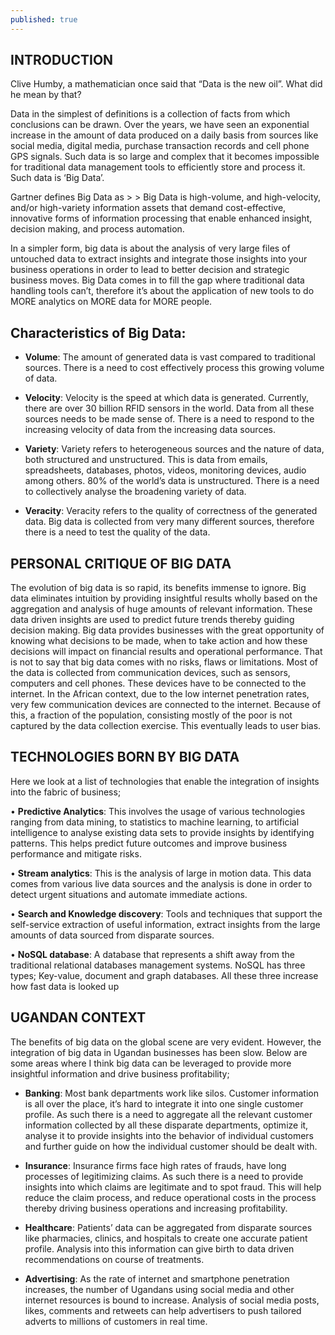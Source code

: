```yaml
---
published: true
---
```


## INTRODUCTION

Clive Humby, a mathematician once said that “Data is the new oil”. What did he mean by that? 

Data in the simplest of definitions is a collection of facts from which conclusions can be drawn. Over the years, we have seen an exponential increase in the amount of data produced on a daily basis from sources like social media, digital media, purchase transaction records and cell phone GPS signals. Such data is so large and complex that it becomes impossible for traditional data management tools to efficiently store and process it. Such data is ‘Big Data’.

Gartner defines Big Data as > > Big Data is high-volume, and high-velocity, and/or high-variety information assets that demand cost-effective, innovative forms of information processing that enable enhanced insight, decision making, and process automation. 

In a simpler form, big data is about the analysis of very large files of untouched data to extract insights and integrate those insights into your business operations in order to lead to better decision and strategic business moves. 
Big Data comes in to fill the gap where traditional data handling tools can’t, therefore it’s about the application of new tools to do MORE analytics on MORE data for MORE people. 

## Characteristics of Big Data:

+ **Volume**: 
The amount of generated data is vast compared to traditional sources. There is a need to cost effectively process this growing volume of data.

+ **Velocity**: 
Velocity is the speed at which data is generated. Currently, there are over 30 billion RFID sensors in the world. Data from all these sources needs to be made sense of. There is a need to respond to the increasing velocity of data from the increasing data sources. 

+ **Variety**: 
Variety refers to heterogeneous sources and the nature of data, both structured and unstructured. This is data from emails, spreadsheets, databases, photos, videos, monitoring devices, audio among others. 
80% of the world’s data is unstructured. There is a need to collectively analyse the broadening variety of data. 

+ **Veracity**:
Veracity refers to the quality of correctness of the generated data. Big data is collected from very many different sources, therefore there is a need to test the quality of the data. 

## PERSONAL CRITIQUE OF BIG DATA

The evolution of big data is so rapid, its benefits immense to ignore. Big data eliminates intuition by providing insightful results wholly based on the aggregation and analysis of huge amounts of relevant information. These data driven insights are used to predict future trends thereby guiding decision making. 
Big data provides businesses with the great opportunity of knowing what decisions to be made, when to take action and how these decisions will impact on financial results and operational performance. 
That is not to say that big data comes with no risks, flaws or limitations. Most of the data is collected from communication devices, such as sensors, computers and cell phones. These devices have to be connected to the internet. In the African context, due to the low internet penetration rates, very few communication devices are connected to the internet. Because of this, a fraction of the population, consisting mostly of the poor is not captured by the data collection exercise. This eventually leads to user bias. 
 
## TECHNOLOGIES BORN BY BIG DATA 


Here we look at a list of technologies that enable the integration of insights into the fabric of business;

•	**Predictive Analytics**:
This involves the usage of various technologies ranging from data mining, to statistics to machine learning, to artificial intelligence to analyse existing data sets to provide insights by identifying patterns. This helps predict future outcomes and improve business performance and mitigate risks.  

•	**Stream analytics**:
This is the analysis of large in motion data. This data comes from various live data sources and the analysis is done in order to detect urgent situations and automate immediate actions. 

•	**Search and Knowledge discovery**: 
Tools and techniques that support the self-service extraction of useful information, extract insights from the large amounts of data sourced from disparate sources.

•	**NoSQL database**:
A database that represents a shift away from the traditional relational databases management systems. NoSQL has three types; Key-value, document and graph databases. All these three increase how fast data is looked up 

## UGANDAN CONTEXT

The benefits of big data on the global scene are very evident. However, the integration of big data in Ugandan businesses has been slow. Below are some areas where I think big data can be leveraged to provide more insightful information and drive business profitability;

+ **Banking**:
Most bank departments work like silos. Customer information is all over the place, it’s hard to integrate it into one single customer profile. As such there is a need to aggregate all the relevant customer information collected by all these disparate departments, optimize it, analyse it to provide insights into the behavior of individual customers and further guide on how the individual customer should be dealt with.

+ **Insurance**:
Insurance firms face high rates of frauds, have long processes of legitimizing claims. As such there is a need to provide insights into which claims are legitimate and to spot fraud. This will help reduce the claim process, and reduce operational costs in the process thereby driving business operations and increasing profitability. 

+ **Healthcare**:
Patients’ data can be aggregated from disparate sources like pharmacies, clinics, and hospitals to create one accurate patient profile. Analysis into this information can give birth to data driven recommendations on course of treatments. 

+ **Advertising**:
As the rate of internet and smartphone penetration increases, the number of Ugandans using social media and other internet resources is bound to increase.
Analysis of social media posts, likes, comments and retweets can help advertisers to push tailored adverts to millions of customers in real time.  

